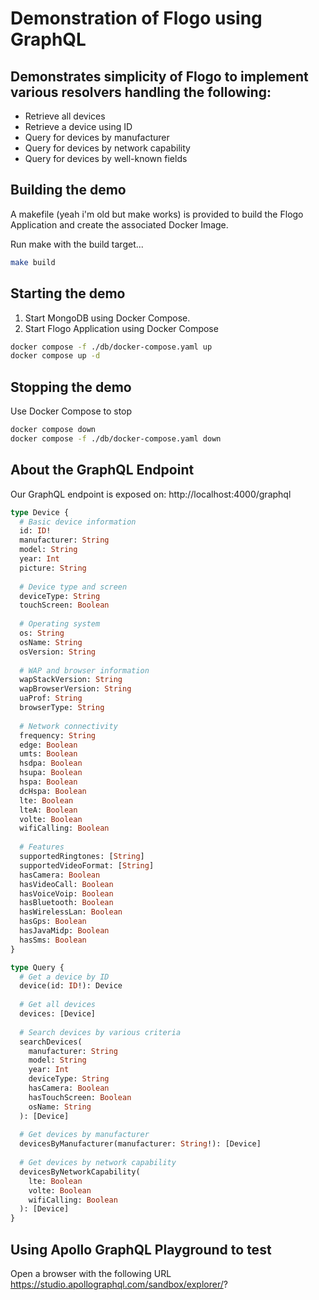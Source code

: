 # Demonstration of Flogo using GraphQL

## Demonstrates simplicity of Flogo to implement various resolvers handling the following:

* Retrieve all devices
* Retrieve a device using ID
* Query for devices by manufacturer
* Query for devices by network capability
* Query for devices by well-known fields


## Building the demo

A makefile (yeah i'm old but make works) is provided to build the Flogo Application and create the associated Docker Image.

Run make with the build target...
```bash
make build
```

## Starting the demo

1) Start MongoDB using Docker Compose.
2) Start Flogo Application using Docker Compose

```bash
docker compose -f ./db/docker-compose.yaml up
docker compose up -d
```

## Stopping the demo

Use Docker Compose to stop

```bash
docker compose down
docker compose -f ./db/docker-compose.yaml down
```


## About the GraphQL Endpoint

Our GraphQL endpoint is exposed on: http://localhost:4000/graphql




```graphql
type Device {
  # Basic device information
  id: ID!
  manufacturer: String
  model: String
  year: Int
  picture: String
  
  # Device type and screen
  deviceType: String
  touchScreen: Boolean
  
  # Operating system
  os: String
  osName: String
  osVersion: String
  
  # WAP and browser information
  wapStackVersion: String
  wapBrowserVersion: String
  uaProf: String
  browserType: String
  
  # Network connectivity
  frequency: String
  edge: Boolean
  umts: Boolean
  hsdpa: Boolean
  hsupa: Boolean
  hspa: Boolean
  dcHspa: Boolean
  lte: Boolean
  lteA: Boolean
  volte: Boolean
  wifiCalling: Boolean
  
  # Features
  supportedRingtones: [String]
  supportedVideoFormat: [String]
  hasCamera: Boolean
  hasVideoCall: Boolean
  hasVoiceVoip: Boolean
  hasBluetooth: Boolean
  hasWirelessLan: Boolean
  hasGps: Boolean
  hasJavaMidp: Boolean
  hasSms: Boolean
}

type Query {
  # Get a device by ID
  device(id: ID!): Device
  
  # Get all devices
  devices: [Device]
  
  # Search devices by various criteria
  searchDevices(
    manufacturer: String
    model: String
    year: Int
    deviceType: String
    hasCamera: Boolean
    hasTouchScreen: Boolean
    osName: String
  ): [Device]
  
  # Get devices by manufacturer
  devicesByManufacturer(manufacturer: String!): [Device]
  
  # Get devices by network capability
  devicesByNetworkCapability(
    lte: Boolean
    volte: Boolean
    wifiCalling: Boolean
  ): [Device]
}
```


## Using Apollo GraphQL Playground to test

Open a browser with the following URL https://studio.apollographql.com/sandbox/explorer/?

